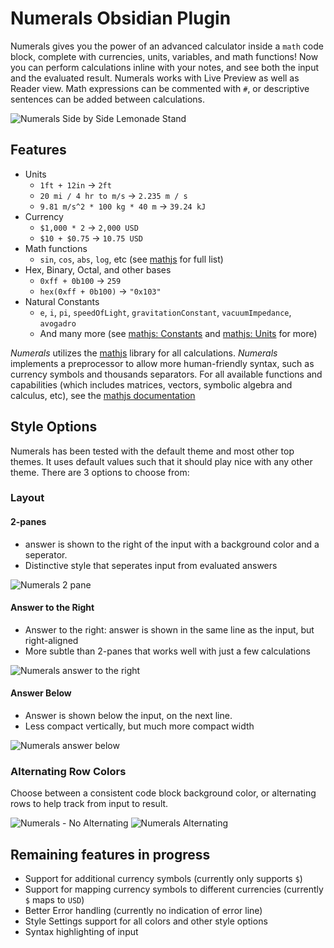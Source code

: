 # Numerals Obsidian Plugin

Numerals gives you the power of an advanced calculator inside a `math` code block, complete with currencies, units, variables, and math functions! Now you can perform calculations inline with your notes, and see both the input and the evaluated result. Numerals works with Live Preview as well as Reader view. Math expressions can be commented with `#`, or descriptive sentences can be added between calculations.

![Numerals Side by Side Lemonade Stand](https://user-images.githubusercontent.com/1195174/200161667-2a3d5a59-b660-45bd-b940-e54b2c417e3d.png)

## Features
- Units
 	- `1ft + 12in` → `2ft`
	- `20 mi / 4 hr to m/s` → `2.235 m / s`
	- `9.81 m/s^2 * 100 kg * 40 m` → `39.24 kJ`
- Currency
	- `$1,000 * 2` → `2,000 USD`
	- `$10 + $0.75` → `10.75 USD`
- Math functions
	- `sin`, `cos`, `abs`, `log`, etc (see [mathjs](https://mathjs.org/docs/reference/functions.html) for full list)
- Hex, Binary, Octal, and other bases
	- `0xff + 0b100` → `259`
	- `hex(0xff + 0b100)` → `"0x103"`
- Natural Constants
	- `e`, `i`, `pi`, `speedOfLight`, `gravitationConstant`, `vacuumImpedance`, `avogadro`
	- And many more (see [mathjs: Constants](https://mathjs.org/docs/reference/constants.html) and [mathjs: Units](https://mathjs.org/docs/datatypes/units.html) for more)
	
*Numerals* utilizes the [mathjs](https://mathjs.org/) library for all calculations. *Numerals* implements a preprocessor to allow more human-friendly syntax, such as currency symbols and thousands separators. For all available functions and capabilities (which includes matrices, vectors, symbolic algebra and calculus, etc), see the [mathjs documentation](https://mathjs.org/docs/index.html)


## Style Options
Numerals has been tested with the default theme and most other top themes. It uses default values such that it should play nice with any other theme. There are 3 options to choose from:

### Layout
#### 2-panes
- answer is shown to the right of the input with a background color and a seperator.
- Distinctive style that seperates input from evaluated answers

![Numerals 2 pane](https://user-images.githubusercontent.com/1195174/200162583-6d50954b-2654-4aa2-a011-b9cb757c006f.png)

#### Answer to the Right
- Answer to the right: answer is shown in the same line as the input, but right-aligned
- More subtle than 2-panes that works well with just a few calculations

![Numerals answer to the right](https://user-images.githubusercontent.com/1195174/200162587-be5e9036-fdd8-4453-9cbd-230c73a67936.png)

#### Answer Below
- Answer is shown below the input, on the next line. 
- Less compact vertically, but much more compact width

![Numerals answer below](https://user-images.githubusercontent.com/1195174/200162593-49c1c2e3-89b6-4199-ad34-5b7c24659f4f.png)

### Alternating Row Colors
Choose between a consistent code block background color, or alternating rows to help track from input to result.

![Numerals - No Alternating](https://user-images.githubusercontent.com/1195174/200162735-13c8bdd5-44d8-49ff-843e-3afb3ea8da97.png) ![Numerals Alternating](https://user-images.githubusercontent.com/1195174/200162737-1276a79b-2cda-429f-8e2b-1987a6b59826.png)

## Remaining features in progress
- Support for additional currency symbols (currently only supports `$`)
- Support for mapping currency symbols to different currencies (currently `$` maps to `USD`)
- Better Error handling (currently no indication of error line)
- Style Settings support for all colors and other style options
- Syntax highlighting of input
